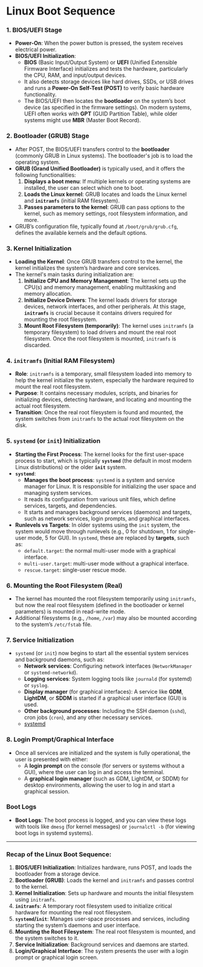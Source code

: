    # Linux Boot Sequence 

### 1. **BIOS/UEFI Stage**
   - **Power-On**: When the power button is pressed, the system receives electrical power.
   - **BIOS/UEFI Initialization**:
     - **BIOS** (Basic Input/Output System) or **UEFI** (Unified Extensible Firmware Interface) initializes and tests the hardware, particularly the CPU, RAM, and input/output devices.
     - It also detects storage devices like hard drives, SSDs, or USB drives and runs a **Power-On Self-Test (POST)** to verify basic hardware functionality.
     - The BIOS/UEFI then locates the **bootloader** on the system’s boot device (as specified in the firmware settings). On modern systems, UEFI often works with **GPT** (GUID Partition Table), while older systems might use **MBR** (Master Boot Record).

### 2. **Bootloader (GRUB) Stage**
   - After POST, the BIOS/UEFI transfers control to the **bootloader** (commonly GRUB in Linux systems). The bootloader's job is to load the operating system.
   - **GRUB (Grand Unified Bootloader)** is typically used, and it offers the following functionalities:
     1. **Displays a boot menu**: If multiple kernels or operating systems are installed, the user can select which one to boot.
     2. **Loads the Linux kernel**: GRUB locates and loads the Linux kernel and **`initramfs`** (initial RAM filesystem).
     3. **Passes parameters to the kernel**: GRUB can pass options to the kernel, such as memory settings, root filesystem information, and more.
   - GRUB’s configuration file, typically found at `/boot/grub/grub.cfg`, defines the available kernels and the default options.

### 3. **Kernel Initialization**
   - **Loading the Kernel**: Once GRUB transfers control to the kernel, the kernel initializes the system’s hardware and core services.
   - The kernel's main tasks during initialization are:
     1. **Initialize CPU and Memory Management**: The kernel sets up the CPU(s) and memory management, enabling multitasking and memory allocation.
     2. **Initialize Device Drivers**: The kernel loads drivers for storage devices, network interfaces, and other peripherals. At this stage, **`initramfs`** is crucial because it contains drivers required for mounting the root filesystem.
     3. **Mount Root Filesystem (temporarily)**: The kernel uses `initramfs` (a temporary filesystem) to load drivers and mount the real root filesystem. Once the root filesystem is mounted, `initramfs` is discarded.

### 4. **`initramfs` (Initial RAM Filesystem)**
   - **Role**: `initramfs` is a temporary, small filesystem loaded into memory to help the kernel initialize the system, especially the hardware required to mount the real root filesystem.
   - **Purpose**: It contains necessary modules, scripts, and binaries for initializing devices, detecting hardware, and locating and mounting the actual root filesystem.
   - **Transition**: Once the real root filesystem is found and mounted, the system switches from `initramfs` to the actual root filesystem on the disk.

### 5. **`systemd` (or `init`) Initialization**
   - **Starting the First Process**: The kernel looks for the first user-space process to start, which is typically **`systemd`** (the default in most modern Linux distributions) or the older **`init`** system.
   - **`systemd`**:
     - **Manages the boot process**: `systemd` is a system and service manager for Linux. It is responsible for initializing the user space and managing system services.
     - It reads its configuration from various unit files, which define services, targets, and dependencies.
     - It starts and manages background services (daemons) and targets, such as network services, login prompts, and graphical interfaces.
   - **Runlevels vs Targets**: In older systems using the `init` system, the system would move through runlevels (e.g., 0 for shutdown, 1 for single-user mode, 5 for GUI). In `systemd`, these are replaced by **targets**, such as:
     - `default.target`: the normal multi-user mode with a graphical interface.
     - `multi-user.target`: multi-user mode without a graphical interface.
     - `rescue.target`: single-user rescue mode.

### 6. **Mounting the Root Filesystem (Real)**
   - The kernel has mounted the root filesystem temporarily using `initramfs`, but now the real root filesystem (defined in the bootloader or kernel parameters) is mounted in read-write mode.
   - Additional filesystems (e.g., `/home`, `/var`) may also be mounted according to the system’s `/etc/fstab` file.

### 7. **Service Initialization**
   - `systemd` (or `init`) now begins to start all the essential system services and background daemons, such as:
     - **Network services**: Configuring network interfaces (`NetworkManager` or `systemd-networkd`).
     - **Logging services**: System logging tools like `journald` (for systemd) or `syslog`.
     - **Display manager** (for graphical interfaces): A service like **GDM**, **LightDM**, or **SDDM** is started if a graphical user interface (GUI) is used.
     - **Other background processes**: Including the SSH daemon (`sshd`), cron jobs (`cron`), and any other necessary services.
     - [systemd](https://www.youtube.com/watch?v=cusGE0y0XgI)
### 8. **Login Prompt/Graphical Interface**
   - Once all services are initialized and the system is fully operational, the user is presented with either:
     - A **login prompt** on the console (for servers or systems without a GUI), where the user can log in and access the terminal.
     - A **graphical login manager** (such as GDM, LightDM, or SDDM) for desktop environments, allowing the user to log in and start a graphical session.
   
### Boot Logs
   - **Boot Logs**: The boot process is logged, and you can view these logs with tools like `dmesg` (for kernel messages) or `journalctl -b` (for viewing boot logs in systemd systems).

---

### Recap of the Linux Boot Sequence:
1. **BIOS/UEFI Initialization**: Initializes hardware, runs POST, and loads the bootloader from a storage device.
2. **Bootloader (GRUB)**: Loads the kernel and `initramfs` and passes control to the kernel.
3. **Kernel Initialization**: Sets up hardware and mounts the initial filesystem using `initramfs`.
4. **`initramfs`**: A temporary root filesystem used to initialize critical hardware for mounting the real root filesystem.
5. **`systemd`/`init`**: Manages user-space processes and services, including starting the system’s daemons and user interface.
6. **Mounting the Root Filesystem**: The real root filesystem is mounted, and the system switches to it.
7. **Service Initialization**: Background services and daemons are started.
8. **Login/Graphical Interface**: The system presents the user with a login prompt or graphical login screen.


